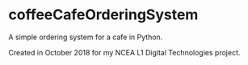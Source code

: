 # coffeeCafeOrderingSystem
A simple ordering system for a cafe in Python. 

Created in October 2018 for my NCEA L1 Digital Technologies project. 
